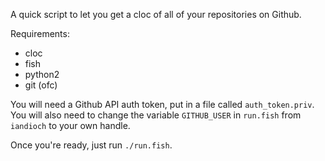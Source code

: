 A quick script to let you get a cloc of all of your repositories on Github.

Requirements:

- cloc
- fish
- python2
- git (ofc)

You will need a Github API auth token, put in a file called `auth_token.priv`. You will also need to change the variable `GITHUB_USER` in `run.fish` from `iandioch` to your own handle.

Once you're ready, just run `./run.fish`.

